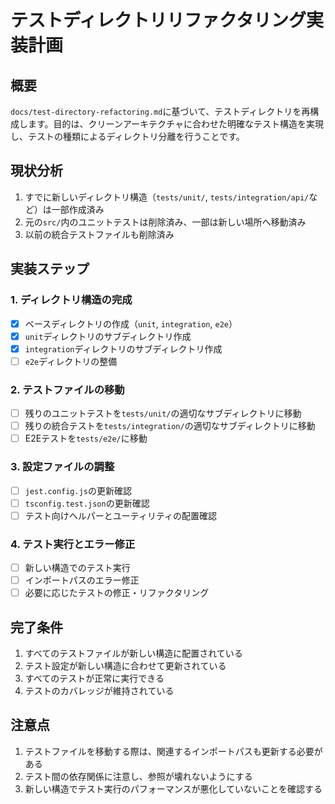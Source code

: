 # テストディレクトリリファクタリング実装計画

## 概要

`docs/test-directory-refactoring.md`に基づいて、テストディレクトリを再構成します。目的は、クリーンアーキテクチャに合わせた明確なテスト構造を実現し、テストの種類によるディレクトリ分離を行うことです。

## 現状分析

1. すでに新しいディレクトリ構造（`tests/unit/`, `tests/integration/api/`など）は一部作成済み
2. 元の`src/`内のユニットテストは削除済み、一部は新しい場所へ移動済み
3. 以前の統合テストファイルも削除済み

## 実装ステップ

### 1. ディレクトリ構造の完成

- [x] ベースディレクトリの作成（`unit`, `integration`, `e2e`）
- [x] `unit`ディレクトリのサブディレクトリ作成
- [x] `integration`ディレクトリのサブディレクトリ作成
- [ ] `e2e`ディレクトリの整備

### 2. テストファイルの移動

- [ ] 残りのユニットテストを`tests/unit/`の適切なサブディレクトリに移動
- [ ] 残りの統合テストを`tests/integration/`の適切なサブディレクトリに移動
- [ ] E2Eテストを`tests/e2e/`に移動

### 3. 設定ファイルの調整

- [ ] `jest.config.js`の更新確認
- [ ] `tsconfig.test.json`の更新確認
- [ ] テスト向けヘルパーとユーティリティの配置確認

### 4. テスト実行とエラー修正

- [ ] 新しい構造でのテスト実行
- [ ] インポートパスのエラー修正
- [ ] 必要に応じたテストの修正・リファクタリング

## 完了条件

1. すべてのテストファイルが新しい構造に配置されている
2. テスト設定が新しい構造に合わせて更新されている
3. すべてのテストが正常に実行できる
4. テストのカバレッジが維持されている

## 注意点

1. テストファイルを移動する際は、関連するインポートパスも更新する必要がある
2. テスト間の依存関係に注意し、参照が壊れないようにする
3. 新しい構造でテスト実行のパフォーマンスが悪化していないことを確認する
